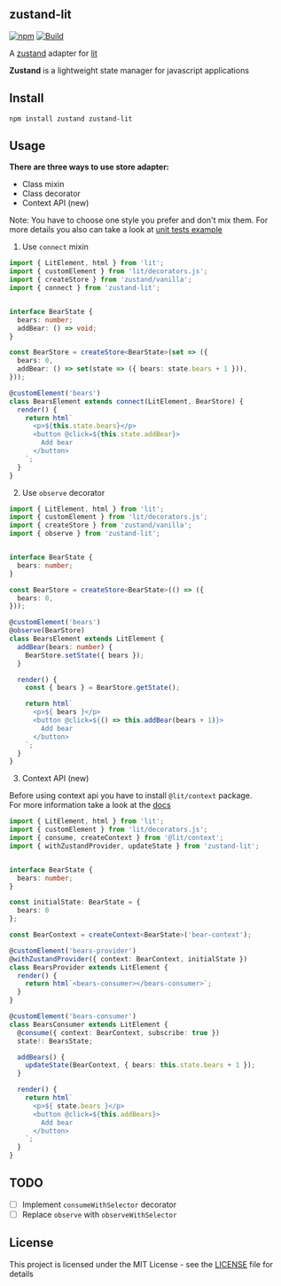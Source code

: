 ## zustand-lit

[![npm](https://img.shields.io/npm/v/zustand-lit)](https://www.npmjs.com/package/zustand-lit)
[![Build](https://img.shields.io/github/actions/workflow/status/ennjin/zustand-lit/publish.yml)](https://github.com/ennjin/zustand-lit/actions?query=workflow%3APublish)


A [zustand](https://github.com/pmndrs/zustand) adapter for [lit](https://github.com/lit/lit)

**Zustand** is a lightweight state manager for javascript applications

## Install

```
npm install zustand zustand-lit
```

## Usage

**There are three ways to use store adapter:**
 - Class mixin
 - Class decorator
 - Context API (new)

 Note: You have to choose one style you prefer and don't mix them.
 For more details you also can take a look at [unit tests example](./test/test-components.ts)

 
1. Use `connect` mixin

```ts
import { LitElement, html } from 'lit';
import { customElement } from 'lit/decorators.js';
import { createStore } from 'zustand/vanilla';
import { connect } from 'zustand-lit';


interface BearState {
  bears: number;
  addBear: () => void;
}

const BearStore = createStore<BearState>(set => ({
  bears: 0,
  addBear: () => set(state => ({ bears: state.bears + 1 })),
}));

@customElement('bears')
class BearsElement extends connect(LitElement, BearStore) {
  render() {
    return html`
      <p>${this.state.bears}</p>
      <button @click=${this.state.addBear}>
        Add bear
      </button>
    `;
  }
}
```

2. Use `observe` decorator

```ts
import { LitElement, html } from 'lit';
import { customElement } from 'lit/decorators.js';
import { createStore } from 'zustand/vanilla';
import { observe } from 'zustand-lit';


interface BearState {
  bears: number;
}

const BearStore = createStore<BearState>(() => ({
  bears: 0,
}));

@customElement('bears')
@observe(BearStore) 
class BearsElement extends LitElement {
  addBear(bears: number) {
    BearStore.setState({ bears });
  }

  render() {
    const { bears } = BearStore.getState();

    return html`
      <p>${ bears }</p>
      <button @click=${() => this.addBear(bears + 1)}>
        Add bear
      </button>
    `;
  }
}
```

3. Context API (new)

Before using context api you have to install `@lit/context` package.  
For more information take a look at the [docs](https://lit.dev/docs/data/context/)

```ts
import { LitElement, html } from 'lit';
import { customElement } from 'lit/decorators.js';
import { consume, createContext } from '@lit/context';
import { withZustandProvider, updateState } from 'zustand-lit';


interface BearState {
  bears: number;
}

const initialState: BearState = {
  bears: 0
};

const BearContext = createContext<BearState>('bear-context');

@customElement('bears-provider')
@withZustandProvider({ context: BearContext, initialState }) 
class BearsProvider extends LitElement {
  render() {
    return html`<bears-consumer></bears-consumer>`;
  }
}

@customElement('bears-consumer')
class BearsConsumer extends LitElement {
  @consume({ context: BearContext, subscribe: true })
  state!: BearsState;

  addBears() {
    updateState(BearContext, { bears: this.state.bears + 1 });
  }

  render() {
    return html`
      <p>${ state.bears }</p>
      <button @click=${this.addBears}>
        Add bear
      </button>
    `;
  }
}
```

## TODO

- [ ] Implement `consumeWithSelector` decorator
- [ ] Replace `observe` with `observeWithSelector`

## License
This project is licensed under the MIT License - see the [LICENSE](./LICENSE.md) file for details
